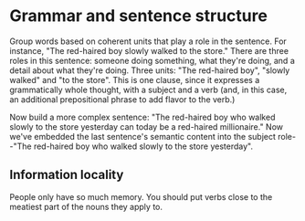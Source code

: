 # Grammar and sentence structure

Group words based on coherent units that play a role in the sentence. For instance, "The red-haired boy slowly walked to the store." There are three roles in this sentence: someone doing something, what they're doing, and a detail about what they're doing. Three units: "The red-haired boy", "slowly walked" and "to the store". This is one clause, since it expresses a grammatically whole thought, with a subject and a verb (and, in this case, an additional prepositional phrase to add flavor to the verb.)

Now build a more complex sentence: "The red-haired boy who walked slowly to the store yesterday can today be a red-haired millionaire." Now we've embedded the last sentence's semantic content into the subject role--"The red-haired boy who walked slowly to the store yesterday". 

## Information locality
People only have so much memory. You should put verbs close to the meatiest part of the nouns they apply to.
